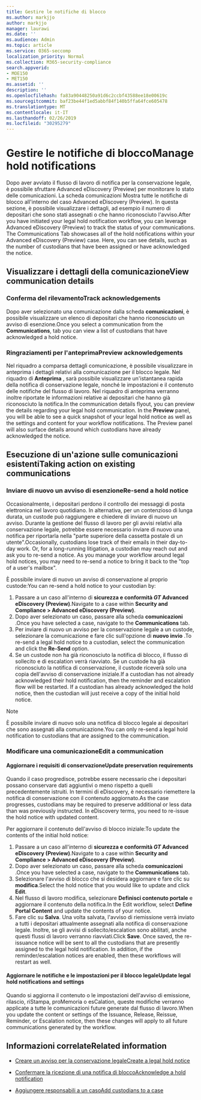 ```yaml
---
title: Gestire le notifiche di blocco
ms.author: markjjo
author: markjjo
manager: laurawi
ms.date: ''
ms.audience: Admin
ms.topic: article
ms.service: O365-seccomp
localization_priority: Normal
ms.collection: M365-security-compliance
search.appverid:
- MOE150
- MET150
ms.assetid: ''
description: ''
ms.openlocfilehash: fa83a90448250a91d6c2ccbf43588ee18e00619c
ms.sourcegitcommit: baf23be44f1ed5abbf84f140b5ffa64fce605478
ms.translationtype: MT
ms.contentlocale: it-IT
ms.lasthandoff: 02/26/2019
ms.locfileid: "30295279"
---
```

# <a name="manage-hold-notifications"></a><span data-ttu-id="1f877-102">Gestire le notifiche di blocco</span><span class="sxs-lookup"><span data-stu-id="1f877-102">Manage hold notifications</span></span>

<span data-ttu-id="1f877-p101">Dopo aver avviato il flusso di lavoro di notifica per la conservazione legale, è possibile sfruttare Advanced eDiscovery (Preview) per monitorare lo stato delle comunicazioni. La scheda comunicazioni Mostra tutte le notifiche di blocco all'interno del caso Advanced eDiscovery (Preview). In questa sezione, è possibile visualizzare i dettagli, ad esempio il numero di depositari che sono stati assegnati o che hanno riconosciuto l'avviso.</span><span class="sxs-lookup"><span data-stu-id="1f877-p101">After you have initiated your legal hold notification workflow, you can leverage  Advanced eDiscovery (Preview) to track the status of your communications. The Communications Tab showcases all of the hold notifications within your Advanced eDiscovery (Preview) case. Here, you can see details, such as the number of custodians that have been assigned or have acknowledged the notice.</span></span>

## <a name="view-communication-details"></a><span data-ttu-id="1f877-106">Visualizzare i dettagli della comunicazione</span><span class="sxs-lookup"><span data-stu-id="1f877-106">View communication details</span></span>

### <a name="track-acknowledgements"></a><span data-ttu-id="1f877-107">Conferma del rilevamento</span><span class="sxs-lookup"><span data-stu-id="1f877-107">Track acknowledgements</span></span>

<span data-ttu-id="1f877-108">Dopo aver selezionato una comunicazione dalla scheda **comunicazioni**, è possibile visualizzare un elenco di depositari che hanno riconosciuto un avviso di esenzione.</span><span class="sxs-lookup"><span data-stu-id="1f877-108">Once you select a communication from the **Communications**, tab you can view a list of custodians that have acknowledged a hold notice.</span></span> 

### <a name="preview-acknowledgements"></a><span data-ttu-id="1f877-109">Ringraziamenti per l'anteprima</span><span class="sxs-lookup"><span data-stu-id="1f877-109">Preview acknowledgements</span></span>

<span data-ttu-id="1f877-p102">Nel riquadro a comparsa dettagli comunicazione, è possibile visualizzare in anteprima i dettagli relativi alla comunicazione per il blocco legale. Nel riquadro di **Anteprima** , sarà possibile visualizzare un'istantanea rapida della notifica di conservazione legale, nonché le impostazioni e il contenuto delle notifiche del flusso di lavoro. Nel riquadro di anteprima verranno inoltre riportate le informazioni relative ai depositari che hanno già riconosciuto la notifica.</span><span class="sxs-lookup"><span data-stu-id="1f877-p102">In the communication details flyout, you can preview the details regarding your legal hold communication. In the **Preview** panel, you will be able to see a quick snapshot of your legal hold notice as well as the settings and content for your workflow notifications. The Preview panel will also surface details around which custodians have already acknowledged the notice.</span></span>

## <a name="taking-action-on-existing-communications"></a><span data-ttu-id="1f877-113">Esecuzione di un'azione sulle comunicazioni esistenti</span><span class="sxs-lookup"><span data-stu-id="1f877-113">Taking action on existing communications</span></span>

### <a name="re-send-a-hold-notice"></a><span data-ttu-id="1f877-114">Inviare di nuovo un avviso di esenzione</span><span class="sxs-lookup"><span data-stu-id="1f877-114">Re-send a hold notice</span></span>

<span data-ttu-id="1f877-p103">Occasionalmente, i depositari perdono il controllo dei messaggi di posta elettronica nel lavoro quotidiano. In alternativa, per un contenzioso di lunga durata, un custode può raggiungere e chiedere di inviare di nuovo un avviso. Durante la gestione del flusso di lavoro per gli avvisi relativi alla conservazione legale, potrebbe essere necessario inviare di nuovo una notifica per riportarla nella "parte superiore della cassetta postale di un utente".</span><span class="sxs-lookup"><span data-stu-id="1f877-p103">Occasionally, custodians lose track of their emails in their day-to-day work. Or, for a long-running litigation, a custodian may reach out and ask you to re-send a notice. As you manage your workflow around legal hold notices, you may need to re-send a notice to bring it back to the "top of a user's mailbox".</span></span>

<span data-ttu-id="1f877-118">È possibile inviare di nuovo un avviso di conservazione al proprio custode:</span><span class="sxs-lookup"><span data-stu-id="1f877-118">You can re-send a hold notice to your custodian by:</span></span>
1. <span data-ttu-id="1f877-119">Passare a un caso all'interno di **sicurezza e conformità _GT_ Advanced eDiscovery (Preview)**.</span><span class="sxs-lookup"><span data-stu-id="1f877-119">Navigate to a case within **Security and Compliance > Advanced eDiscovery (Preview)**.</span></span>
2. <span data-ttu-id="1f877-120">Dopo aver selezionato un caso, passare alla scheda **comunicazioni** .</span><span class="sxs-lookup"><span data-stu-id="1f877-120">Once you have selected a case, navigate to the **Communications** tab.</span></span>
3. <span data-ttu-id="1f877-121">Per inviare di nuovo un avviso per la conservazione legale a un custode, selezionare la comunicazione e fare clic sull'opzione di **nuovo invio** .</span><span class="sxs-lookup"><span data-stu-id="1f877-121">To re-send a legal hold notice to a custodian, select the communication and click the **Re-Send** option.</span></span>
4. <span data-ttu-id="1f877-p104">Se un custode non ha già riconosciuto la notifica di blocco, il flusso di sollecito e di escalation verrà riavviato. Se un custode ha già riconosciuto la notifica di conservazione, il custode riceverà solo una copia dell'avviso di conservazione iniziale.</span><span class="sxs-lookup"><span data-stu-id="1f877-p104">If a custodian has not already acknowledged their hold notification, then the reminder and escalation flow will be restarted. If a custodian has already acknowledged the hold notice, then the custodian will just receive a copy of the initial hold notice.</span></span>

> [!NOTE]
> <span data-ttu-id="1f877-124">È possibile inviare di nuovo solo una notifica di blocco legale ai depositari che sono assegnati alla comunicazione.</span><span class="sxs-lookup"><span data-stu-id="1f877-124">You can only re-send a legal hold notification to custodians that are assigned to the communication.</span></span> 

### <a name="edit-a-communication"></a><span data-ttu-id="1f877-125">Modificare una comunicazione</span><span class="sxs-lookup"><span data-stu-id="1f877-125">Edit a communication</span></span>

#### <a name="update-preservation-requirements"></a><span data-ttu-id="1f877-126">Aggiornare i requisiti di conservazione</span><span class="sxs-lookup"><span data-stu-id="1f877-126">Update preservation requirements</span></span>
  
<span data-ttu-id="1f877-p105">Quando il caso progredisce, potrebbe essere necessario che i depositari possano conservare dati aggiuntivi o meno rispetto a quelli precedentemente istruiti. In termini di eDiscovery, è necessario riemettere la notifica di conservazione con il contenuto aggiornato.</span><span class="sxs-lookup"><span data-stu-id="1f877-p105">As the case progresses, custodians may be required to preserve additional or less data than was previously instructed. In eDiscovery terms, you need to re-issue the hold notice with updated content.</span></span>

<span data-ttu-id="1f877-129">Per aggiornare il contenuto dell'avviso di blocco iniziale:</span><span class="sxs-lookup"><span data-stu-id="1f877-129">To update the contents of the initial hold notice:</span></span>

1. <span data-ttu-id="1f877-130">Passare a un caso all'interno di **sicurezza e conformità _GT_ Advanced eDiscovery (Preview)**.</span><span class="sxs-lookup"><span data-stu-id="1f877-130">Navigate to a case within **Security and Compliance > Advanced eDiscovery (Preview)**.</span></span>
2. <span data-ttu-id="1f877-131">Dopo aver selezionato un caso, passare alla scheda **comunicazioni** .</span><span class="sxs-lookup"><span data-stu-id="1f877-131">Once you have selected a case, navigate to the **Communications** tab.</span></span>
3. <span data-ttu-id="1f877-132">Selezionare l'avviso di blocco che si desidera aggiornare e fare clic su **modifica**.</span><span class="sxs-lookup"><span data-stu-id="1f877-132">Select the hold notice that you would like to update and click **Edit**.</span></span>
4. <span data-ttu-id="1f877-133">Nel flusso di lavoro modifica, selezionare **Definisci contenuto portale** e aggiornare il contenuto della notifica.</span><span class="sxs-lookup"><span data-stu-id="1f877-133">In the Edit workflow, select **Define Portal Content** and update the contents of your notice.</span></span> 
5. <span data-ttu-id="1f877-p106">Fare clic su **Salva**. Una volta salvata, l'avviso di riemissione verrà inviato a tutti i depositari attualmente assegnati alla notifica di conservazione legale. Inoltre, se gli avvisi di sollecito/escalation sono abilitati, anche questi flussi di lavoro verranno riavviati.</span><span class="sxs-lookup"><span data-stu-id="1f877-p106">Click **Save**. Once saved, the re-issuance notice will be sent to all the custodians that are presently assigned to the legal hold notification. In addition, if the reminder/escalation notices are enabled, then these workflows will restart as well.</span></span> 


#### <a name="update-legal-hold-notifications-and-settings"></a><span data-ttu-id="1f877-137">Aggiornare le notifiche e le impostazioni per il blocco legale</span><span class="sxs-lookup"><span data-stu-id="1f877-137">Update legal hold notifications and settings</span></span>

<span data-ttu-id="1f877-138">Quando si aggiorna il contenuto o le impostazioni dell'avviso di emissione, rilascio, riStampa, proMemoria o esCalation, queste modifiche verranno applicate a tutte le comunicazioni future generate dal flusso di lavoro.</span><span class="sxs-lookup"><span data-stu-id="1f877-138">When you update the content or settings of the Issuance, Release, Reissue, Reminder, or Escalation notice, then these changes will apply to all future communications generated by the workflow.</span></span>

## <a name="related-information"></a><span data-ttu-id="1f877-139">Informazioni correlate</span><span class="sxs-lookup"><span data-stu-id="1f877-139">Related information</span></span> 

- [<span data-ttu-id="1f877-140">Creare un avviso per la conservazione legale</span><span class="sxs-lookup"><span data-stu-id="1f877-140">Create a legal hold notice</span></span>](create-hold-notification.md)
    
- [<span data-ttu-id="1f877-141">Confermare la ricezione di una notifica di blocco</span><span class="sxs-lookup"><span data-stu-id="1f877-141">Acknowledge a hold notification</span></span>](acknowledge-hold-notification.md)
    
- [<span data-ttu-id="1f877-142">Aggiungere responsabili a un caso</span><span class="sxs-lookup"><span data-stu-id="1f877-142">Add custodians to a case</span></span>](add-custodians-to-case.md)